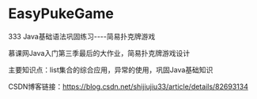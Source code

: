 # EasyPukeGame
333
Java基础语法巩固练习----简易扑克牌游戏

慕课网Java入门第三季最后的大作业，简易扑克牌游戏设计

主要知识点：list集合的综合应用，异常的使用，巩固Java基础知识

CSDN博客链接：https://blog.csdn.net/shijiujiu33/article/details/82693134
